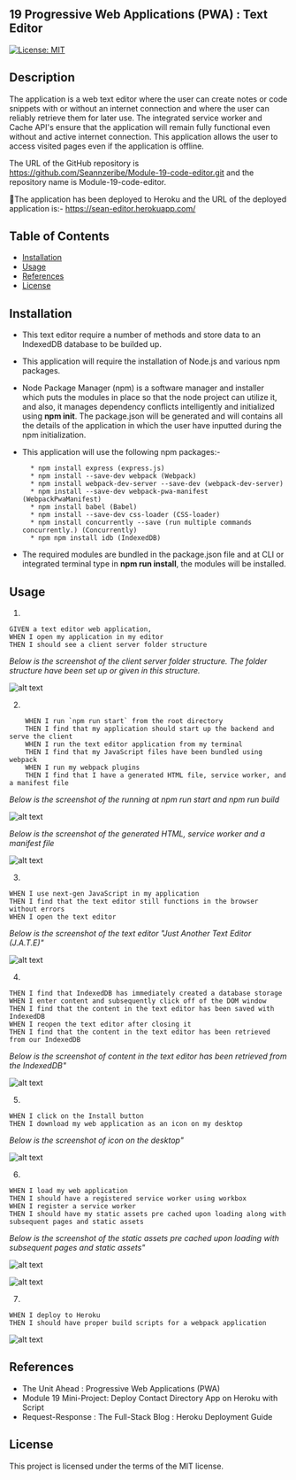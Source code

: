 ## 19 Progressive Web Applications (PWA) : Text Editor

[![License: MIT](https://img.shields.io/badge/License-MIT-yellow.svg)](https://opensource.org/licenses/MIT)

## Description

The application is a web text editor where the user can create notes or code snippets with or without an internet connection and where the user can reliably retrieve them for later use. The integrated service worker and Cache API's ensure that the application will remain fully functional even without and active internet connection. This application allows the user to access visited pages even if the application is offline.

The URL of the GitHub repository is https://github.com/Seannzeribe/Module-19-code-editor.git and the repository name is Module-19-code-editor.

🚀The application has been deployed to Heroku and the URL of the deployed application is:-
https://sean-editor.herokuapp.com/

## Table of Contents

- [Installation](#installation)
- [Usage](#usage)
- [References](#references)
- [License](#license)

## Installation

- This text editor require a number of methods and store data to an IndexedDB database to be builded up.

- This application will require the installation of Node.js and various npm packages.

- Node Package Manager (npm) is a software manager and installer which puts the modules in place so that the node project can utilize it, and also, it manages dependency conflicts intelligently and initialized using **npm init**. The package.json will be generated and will contains all the details of the application in which the user have inputted during the npm initialization.

- This application will use the following npm packages:-

        * npm install express (express.js)
        * npm install --save-dev webpack (Webpack)
        * npm install webpack-dev-server --save-dev (webpack-dev-server)
        * npm install --save-dev webpack-pwa-manifest (WebpackPwaManifest)
        * npm install babel (Babel)
        * npm install --save-dev css-loader (CSS-loader)
        * npm install concurrently --save (run multiple commands concurrently.) (Concurrently)
        * npm npm install idb (IndexedDB)

- The required modules are bundled in the package.json file and at CLI or integrated terminal type in **npm run install**, the modules will be installed.

## Usage

1.

```
GIVEN a text editor web application,
WHEN I open my application in my editor
THEN I should see a client server folder structure
```

_Below is the screenshot of the client server folder structure. The folder structure have been set up or given in this structure._

![alt text](/assets/images/TE07.png)

2.

```
    WHEN I run `npm run start` from the root directory
    THEN I find that my application should start up the backend and serve the client
    WHEN I run the text editor application from my terminal
    THEN I find that my JavaScript files have been bundled using webpack
    WHEN I run my webpack plugins
    THEN I find that I have a generated HTML file, service worker, and a manifest file
```

_Below is the screenshot of the running at npm run start and npm run build_

![alt text](/assets/images/TE02.png)

_Below is the screenshot of the generated HTML, service worker and a manifest file_

![alt text](/assets/images/TE08.png)

3.

```
WHEN I use next-gen JavaScript in my application
THEN I find that the text editor still functions in the browser without errors
WHEN I open the text editor
```

_Below is the screenshot of the text editor "Just Another Text Editor (J.A.T.E)"_

![alt text](/assets/images/TE03.png)

4.

```
THEN I find that IndexedDB has immediately created a database storage
WHEN I enter content and subsequently click off of the DOM window
THEN I find that the content in the text editor has been saved with IndexedDB
WHEN I reopen the text editor after closing it
THEN I find that the content in the text editor has been retrieved from our IndexedDB
```

_Below is the screenshot of content in the text editor has been retrieved from the IndexedDB"_

![alt text](/assets/images/TE05.png)

5.

```
WHEN I click on the Install button
THEN I download my web application as an icon on my desktop
```

_Below is the screenshot of icon on the desktop"_

![alt text](/assets/images/TE04.png)

6.

```
WHEN I load my web application
THEN I should have a registered service worker using workbox
WHEN I register a service worker
THEN I should have my static assets pre cached upon loading along with subsequent pages and static assets
```

_Below is the screenshot of the static assets pre cached upon loading with subsequent pages and static assets"_

![alt text](/assets/images/TE09.png)

![alt text](/assets/images/TE10.png)

7.

```
WHEN I deploy to Heroku
THEN I should have proper build scripts for a webpack application
```

![alt text](/assets/images/TE11.png)

## References

- The Unit Ahead : Progressive Web Applications (PWA)
- Module 19 Mini-Project: Deploy Contact Directory App on Heroku with Script
- Request-Response : The Full-Stack Blog : Heroku Deployment Guide

## License

This project is licensed under the terms of the MIT license.